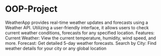 # OOP-Project

WeatherApp provides real-time weather updates and forecasts using a Weather API. Utilizing a user-friendly interface, it allows users to check current weather conditions, forecasts for any specified location.
Features:
Current Weather: View the current temperature, humidity, wind speed, and more.
Forecast: Get detailed 5-day weather forecasts.
Search by City: Find weather details for your city or any global location


